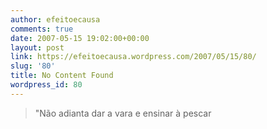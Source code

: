```yaml
---
author: efeitoecausa
comments: true
date: 2007-05-15 19:02:00+00:00
layout: post
link: https://efeitoecausa.wordpress.com/2007/05/15/80/
slug: '80'
title: No Content Found
wordpress_id: 80
---
```


>"Não adianta dar a vara e ensinar à pescar
